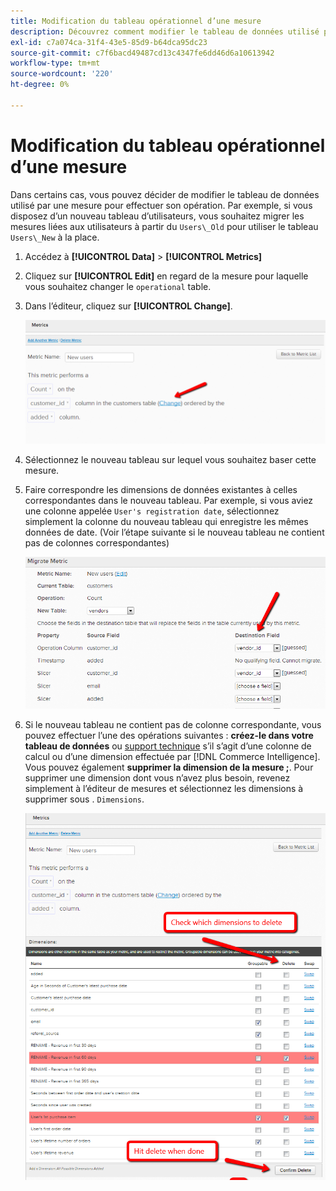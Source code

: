 ```yaml
---
title: Modification du tableau opérationnel d’une mesure
description: Découvrez comment modifier le tableau de données utilisé par une mesure pour effectuer son fonctionnement.
exl-id: c7a074ca-31f4-43e5-85d9-b64dca95dc23
source-git-commit: c7f6bacd49487cd13c4347fe6dd46d6a10613942
workflow-type: tm+mt
source-wordcount: '220'
ht-degree: 0%

---
```


# Modification du tableau opérationnel d’une mesure

Dans certains cas, vous pouvez décider de modifier le tableau de données utilisé par une mesure pour effectuer son opération. Par exemple, si vous disposez d’un nouveau tableau d’utilisateurs, vous souhaitez migrer les mesures liées aux utilisateurs à partir du  `Users\_Old` pour utiliser le tableau `Users\_New` à la place.

1. Accédez à **[!UICONTROL Data]** > **[!UICONTROL Metrics]**
1. Cliquez sur **[!UICONTROL Edit]** en regard de la mesure pour laquelle vous souhaitez changer le `operational` table.
1. Dans l’éditeur, cliquez sur **[!UICONTROL Change]**.

   ![](../../assets/change-metrics-1.png)
1. Sélectionnez le nouveau tableau sur lequel vous souhaitez baser cette mesure.
1. Faire correspondre les dimensions de données existantes à celles correspondantes dans le nouveau tableau. Par exemple, si vous aviez une colonne appelée `User's registration date`, sélectionnez simplement la colonne du nouveau tableau qui enregistre les mêmes données de date. (Voir l’étape suivante si le nouveau tableau ne contient pas de colonnes correspondantes)

   ![](../../assets/change-metrics-2.png)

1. Si le nouveau tableau ne contient pas de colonne correspondante, vous pouvez effectuer l’une des opérations suivantes : **créez-le dans votre tableau de données** ou [support technique](https://experienceleague.adobe.com/docs/commerce-knowledge-base/kb/troubleshooting/miscellaneous/mbi-service-policies.html) s’il s’agit d’une colonne de calcul ou d’une dimension effectuée par [!DNL Commerce Intelligence]. Vous pouvez également **supprimer la dimension de la mesure ;**. Pour supprimer une dimension dont vous n’avez plus besoin, revenez simplement à l’éditeur de mesures et sélectionnez les dimensions à supprimer sous . `Dimensions`.

   ![](../../assets/change-metrics-3.png)
